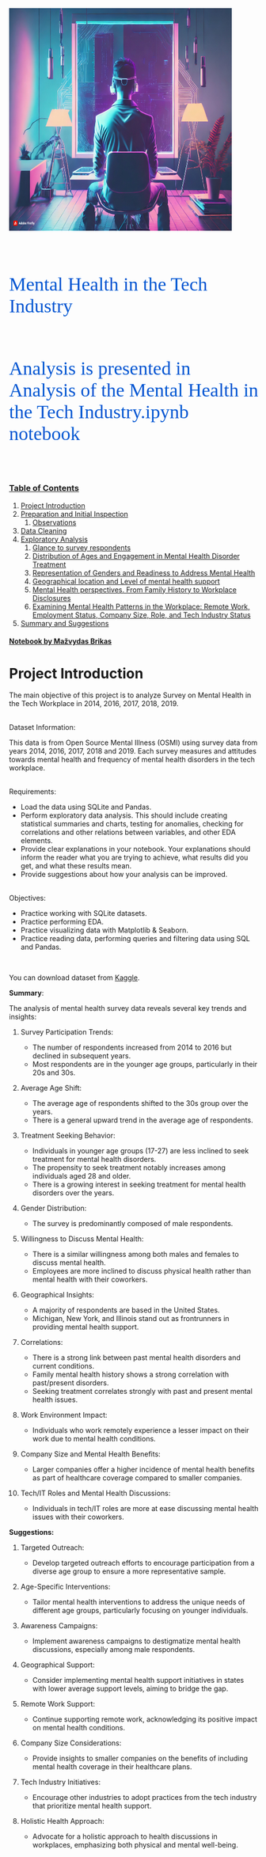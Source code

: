 <img src="Firefly Mental Health in the Tech Industry. Big companies vs Remote work 97584.jpg" width="450" height="450">
<p style="font-family: San Francisco; font-size:2.75em;color:#0056D2; font-style:bold"> <br>Mental Health in the Tech Industry</p>
<p style="font-family: San Francisco; font-size:2.75em;color:#0056D2; font-style:bold"> <br>Analysis is presented in Analysis of the Mental Health in the Tech Industry.ipynb notebook</p>
<br>

<a id="0"></a>
 ### [Table of Contents](0)
1. [Project Introduction](#1)      
1. [Preparation and Initial Inspection](#2)
    1. [Observations](#3) 
1. [Data Cleaning](#4) 
1. [Exploratory Analysis](#5)     
    1. [Glance to survey respondents](#6) 
    1. [Distribution of Ages and Engagement in Mental Health Disorder Treatment](#7)
    1. [Representation of Genders and Readiness to Address Mental Health](#8)
    1. [Geographical location and Level of mental health support](#9)
    1. [Mental Health perspectives. From Family History to Workplace Disclosures](#10)
    1. [Examining Mental Health Patterns in the Workplace: Remote Work, Employment Status, Company Size, Role, and Tech Industry Status](#11)
1. [Summary and Suggestions](#12)     
    
    

#### [Notebook by Mažvydas Brikas](https://www.linkedin.com/in/mazvydas-brikas/)     
# Project Introduction

The main objective of this project is to analyze Survey on Mental Health in the Tech Workplace in 2014, 2016, 2017, 2018, 2019. 
</p><br>Dataset Information:

This data is from Open Source Mental Illness (OSMI) using survey data from years 2014, 2016, 2017, 2018 and 2019. Each survey measures and attitudes towards mental health and frequency of mental health disorders in the tech workplace.

</p><br>Requirements:

- Load the data using SQLite and Pandas.
- Perform exploratory data analysis. This should include creating statistical summaries and charts, testing for anomalies, checking for correlations and other relations between variables, and other EDA elements.
- Provide clear explanations in your notebook. Your explanations should inform the reader what you are trying to achieve, what results did you get, and what these results mean.
- Provide suggestions about how your analysis can be improved.
 

</p><br>Objectives:

- Practice working with SQLite datasets.
- Practice performing EDA.
- Practice visualizing data with Matplotlib & Seaborn.
- Practice reading data, performing queries and filtering data using SQL and Pandas.
 
<br>

You can download dataset from [Kaggle](https://www.kaggle.com/datasets/anth7310/mental-health-in-the-tech-industry).

**Summary**:

The analysis of mental health survey data reveals several key trends and insights:

1. Survey Participation Trends:
   - The number of respondents increased from 2014 to 2016 but declined in subsequent years.
   - Most respondents are in the younger age groups, particularly in their 20s and 30s.

2. Average Age Shift:
   - The average age of respondents shifted to the 30s group over the years.
   - There is a general upward trend in the average age of respondents.

3. Treatment Seeking Behavior:
   - Individuals in younger age groups (17-27) are less inclined to seek treatment for mental health disorders.
   - The propensity to seek treatment notably increases among individuals aged 28 and older.
   - There is a growing interest in seeking treatment for mental health disorders over the years.

4. Gender Distribution:
   - The survey is predominantly composed of male respondents.

5. Willingness to Discuss Mental Health:
   - There is a similar willingness among both males and females to discuss mental health.
   - Employees are more inclined to discuss physical health rather than mental health with their coworkers.

6. Geographical Insights:
   - A majority of respondents are based in the United States.
   - Michigan, New York, and Illinois stand out as frontrunners in providing mental health support.

7. Correlations:
   - There is a strong link between past mental health disorders and current conditions.
   - Family mental health history shows a strong correlation with past/present disorders.
   - Seeking treatment correlates strongly with past and present mental health issues.

8. Work Environment Impact:
   - Individuals who work remotely experience a lesser impact on their work due to mental health conditions.

9. Company Size and Mental Health Benefits:
   - Larger companies offer a higher incidence of mental health benefits as part of healthcare coverage compared to smaller companies.

10. Tech/IT Roles and Mental Health Discussions:
    - Individuals in tech/IT roles are more at ease discussing mental health issues with their coworkers.

**Suggestions:**

1. Targeted Outreach:
   - Develop targeted outreach efforts to encourage participation from a diverse age group to ensure a more representative sample.

2. Age-Specific Interventions:
   - Tailor mental health interventions to address the unique needs of different age groups, particularly focusing on younger individuals.

3. Awareness Campaigns:
   - Implement awareness campaigns to destigmatize mental health discussions, especially among male respondents.

4. Geographical Support:
   - Consider implementing mental health support initiatives in states with lower average support levels, aiming to bridge the gap.

5. Remote Work Support:
   - Continue supporting remote work, acknowledging its positive impact on mental health conditions.

6. Company Size Considerations:
   - Provide insights to smaller companies on the benefits of including mental health coverage in their healthcare plans.

7. Tech Industry Initiatives:
   - Encourage other industries to adopt practices from the tech industry that prioritize mental health support.

8. Holistic Health Approach:
   - Advocate for a holistic approach to health discussions in workplaces, emphasizing both physical and mental well-being.
